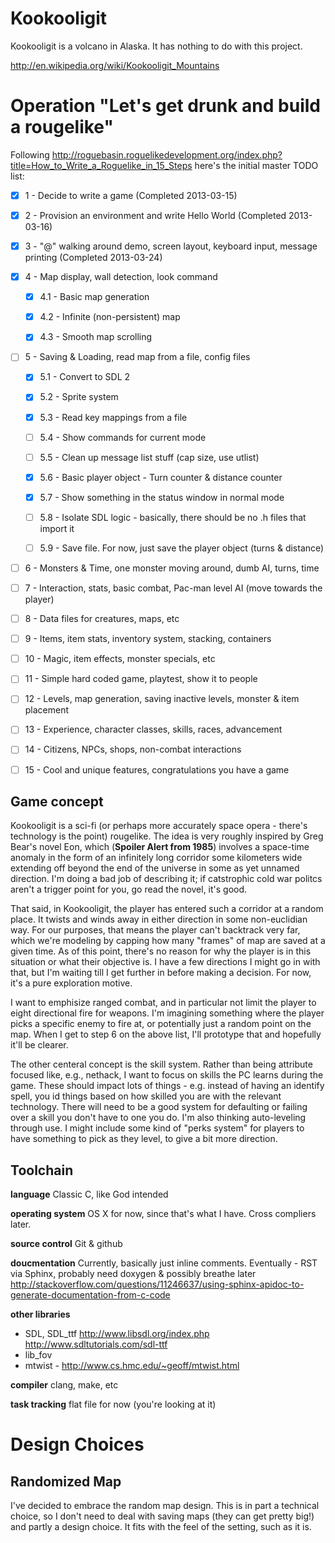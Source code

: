 Kookooligit
===========

Kookooligit is a volcano in Alaska.  It has nothing to do with this project.

http://en.wikipedia.org/wiki/Kookooligit_Mountains

Operation "Let's get drunk and build a rougelike"
=================================================

Following http://roguebasin.roguelikedevelopment.org/index.php?title=How_to_Write_a_Roguelike_in_15_Steps
here's the initial master TODO list:

 - [x] 1 - Decide to write a game (Completed 2013-03-15)

 - [x] 2 - Provision an environment and write Hello World (Completed 2013-03-16)

 - [x] 3 - "@" walking around demo, screen layout, keyboard input, message printing (Completed 2013-03-24)

 - [x] 4 - Map display, wall detection, look command

   - [x] 4.1 - Basic map generation

   - [x] 4.2 - Infinite (non-persistent) map

   - [x] 4.3 - Smooth map scrolling

 - [ ] 5 - Saving & Loading, read map from a file, config files

   - [x] 5.1 - Convert to SDL 2

   - [x] 5.2 - Sprite system

   - [x] 5.3 - Read key mappings from a file

   - [ ] 5.4 - Show commands for current mode

   - [ ] 5.5 - Clean up message list stuff (cap size, use utlist)

   - [x] 5.6 - Basic player object - Turn counter & distance counter

   - [x] 5.7 - Show something in the status window in normal mode

   - [ ] 5.8 - Isolate SDL logic - basically, there should be no .h files that import it

   - [ ] 5.9 - Save file.  For now, just save the player object (turns & distance)

 - [ ] 6 - Monsters & Time, one monster moving around, dumb AI, turns, time

 - [ ] 7 - Interaction, stats, basic combat, Pac-man level AI (move towards the player)

 - [ ] 8 - Data files for creatures, maps, etc

 - [ ] 9 - Items, item stats, inventory system, stacking, containers

 - [ ] 10 - Magic, item effects, monster specials, etc

 - [ ] 11 - Simple hard coded game, playtest, show it to people

 - [ ] 12 - Levels, map generation, saving inactive levels, monster & item placement

 - [ ] 13 - Experience, character classes, skills, races, advancement

 - [ ] 14 - Citizens, NPCs, shops, non-combat interactions

 - [ ] 15 - Cool and unique features, congratulations you have a game

Game concept
------------

Kookooligit is a sci-fi (or perhaps more accurately space opera - there's
technology is the point) rougelike.  The idea is very roughly inspired by
Greg Bear's novel Eon, which (**Spoiler Alert from 1985**) involves a
space-time anomaly in the form of an infinitely long corridor some kilometers
wide extending off beyond the end of the universe in some as yet unnamed
direction.  I'm doing a bad job of describing it; if catstrophic cold war
politcs aren't a trigger point for you, go read the novel, it's good.

That said, in Kookooligit, the player has entered such a corridor at a random
place.  It twists and winds away in either direction in some non-euclidian
way.  For our purposes, that means the player can't backtrack very far, which
we're modeling by capping how many "frames" of map are saved at a given time.
As of this point, there's no reason for why the player is in this situation
or what their objective is.  I have a few directions I might go in with that,
but I'm waiting till I get further in before making a decision.  For now,
it's a pure exploration motive.

I want to emphisize ranged combat, and in particular not limit the player to
eight directional fire for weapons.  I'm imagining something where the player
picks a specific enemy to fire at, or potentially just a random point on the
map.  When I get to step 6 on the above list, I'll prototype that and
hopefully it'll be clearer.

The other centeral concept is the skill system.  Rather than being attribute
focused like, e.g., nethack, I want to focus on skills the PC learns during
the game.  These should impact lots of things - e.g. instead of having an
identify spell, you id things based on how skilled you are with the relevant
technology.  There will need to be a good system for defaulting or failing
over a skill you don't have to one you do.  I'm also thinking auto-leveling
through use.  I might include some kind of "perks system" for players to have
something to pick as they level, to give a bit more direction.

Toolchain
---------

**language** Classic C, like God intended

**operating system** OS X for now, since that's what I have.  Cross compliers later.

**source control** Git & github

**doucmentation** Currently, basically just inline comments.  Eventually - RST via Sphinx, probably need doxygen & possibly breathe later http://stackoverflow.com/questions/11246637/using-sphinx-apidoc-to-generate-documentation-from-c-code

**other libraries** 

  * SDL, SDL_ttf http://www.libsdl.org/index.php  http://www.sdltutorials.com/sdl-ttf
  * lib_fov
  * mtwist - http://www.cs.hmc.edu/~geoff/mtwist.html

**compiler** clang, make, etc

**task tracking** flat file for now (you're looking at it)


Design Choices
==============

Randomized Map
--------------

I've decided to embrace the random map design.  This is in part a technical
choice, so I don't need to deal with saving maps (they can get pretty big!)
and partly a design choice.  It fits with the feel of the setting, such as it
is.
